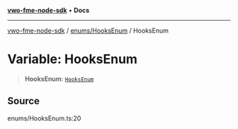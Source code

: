 [**vwo-fme-node-sdk**](../../../README.md) • **Docs**

---

[vwo-fme-node-sdk](../../../modules.md) / [enums/HooksEnum](../README.md) / HooksEnum

# Variable: HooksEnum

> **HooksEnum**: [`HooksEnum`](../interfaces/HooksEnum.md)

## Source

enums/HooksEnum.ts:20
